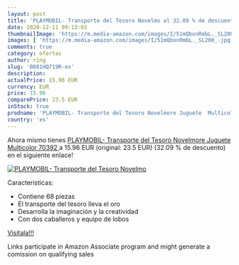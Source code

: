 ```yaml
---
layout: post
title: 'PLAYMOBIL- Transporte del Tesoro Novelmo al 32.09 % de descuento'
date: 2020-12-11 09:13:03
thumbnailImage: 'https://m.media-amazon.com/images/I/51mQbonRmbL._SL200_.jpg'
images: [ 'https://m.media-amazon.com/images/I/51mQbonRmbL._SL200_.jpg' ]
comments: true
category: ofertas
author: ring
slug: 'B081HQ719R-es'
description:
actualPrice: 15.96 EUR
currency: EUR
price: 15.96
comparePrice: 23.5 EUR
inStock: true
prodname: 'PLAYMOBIL- Transporte del Tesoro Novelmore Juguete  Multicolor  70392 '
country: 'es'
---
```


Ahora mismo tienes [PLAYMOBIL- Transporte del Tesoro Novelmore Juguete  Multicolor  70392 ](https://www.amazon.es/dp/B081HQ719R/?tag=tolees-21) a 15.96 EUR (original: 23.5 EUR) (32.09 %  de descuento) en el siguiente enlace!

[![PLAYMOBIL- Transporte del Tesoro Novelmo](https://m.media-amazon.com/images/I/51mQbonRmbL._SL200_.jpg)](https://www.amazon.es/dp/B081HQ719R/?tag=tolees-21)

Características:

- Contiene 68 piezas
- El transporte del tesoro lleva el oro
- Desarrolla la imaginación y la creatividad
- Con dos caballeros y equipo de lobos

[Visítala!!!](https://www.amazon.es/dp/B081HQ719R/?tag=tolees-21)

Links participate in Amazon Associate program and might generate a comission on qualifying sales
